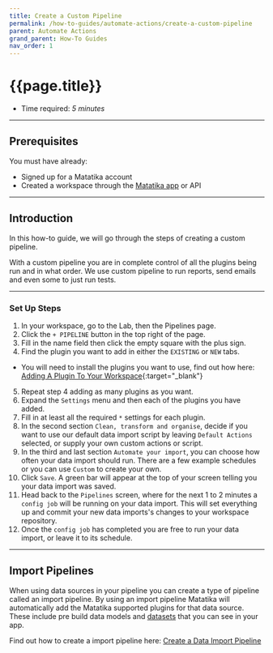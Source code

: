 ```yaml
---
title: Create a Custom Pipeline
permalink: /how-to-guides/automate-actions/create-a-custom-pipeline
parent: Automate Actions
grand_parent: How-To Guides
nav_order: 1
---
```


# {{page.title}}

- Time required: _5 minutes_

---

## Prerequisites

You must have already:

- Signed up for a Matatika account
- Created a workspace through the [Matatika app]({{site.matatika.links.app}}) or API

---

## Introduction

In this how-to guide, we will go through the steps of creating a custom pipeline. 

With a custom pipeline you are in complete control of all the plugins being run and in what order. We use custom pipeline to run reports, send emails and even some to just run tests.

---

### Set Up Steps

1. In your workspace, go to the Lab, then the Pipelines page.
2. Click the `+ PIPELINE` button in the top right of the page.
3. Fill in the name field then click the empty square with the plus sign.
4. Find the plugin you want to add in either the `EXISTING` or `NEW` tabs.
- You will need to install the plugins you want to use, find out how here: [Adding A Plugin To Your Workspace]({{site.baseurl}}/how-to-guides/import-data/adding-a-plugin-to-your-workspace){:target="_blank"}
5. Repeat step 4 adding as many plugins as you want.
6. Expand the `Settings` menu and then each of the plugins you have added.
7. Fill in at least all the required `*` settings for each plugin.
8. In the second section `Clean, transform and organise`, decide if you want to use our default data import script by leaving `Default Actions` selected, or supply your own custom actions or script.
9. In the third and last section `Automate your import`, you can choose how often your data import should run. There are a few example schedules or you can use `Custom` to create your own.
10. Click `Save`. A green bar will appear at the top of your screen telling you your data import was saved.
11. Head back to the `Pipelines` screen, where for the next 1 to 2 minutes a `config job` will be running on your data import. This will set everything up and commit your new data imports's changes to your workspace repository.
12. Once the `config job` has completed you are free to run your data import, or leave it to its schedule.

---

## Import Pipelines

When using data sources in your pipeline you can create a type of pipeline called an import pipeline. By using an import pipeline Matatika will automatically add the Matatika supported plugins for that data source. These include pre build data models and [datasets]({{site.baseurl}}/glossary#dataset) that you can see in your app. 

Find out how to create a import pipeline here: [Create a Data Import Pipeline]({{site.baseurl}}/how-to-guides/import-data/create-a-data-import-pipeline)
